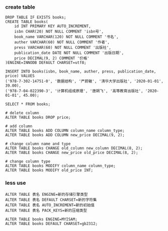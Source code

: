 ### create table
    DROP TABLE IF EXISTS books;  
    CREATE TABLE books(  
        id INT PRIMARY KEY AUTO_INCREMENT,  
        isbn CHAR(20) NOT NULL COMMENT 'isbn号',  
        book_name VARCHAR(120) NOT NULL COMMENT '书名',  
        auther VARCHAR(60) NOT NULL COMMENT '作者',  
        press VARCHAR(60) NOT NULL COMMENT '出版社',  
        publication_date DATE NOT NULL COMMENT '出版日期',  
        price DECIMAL(9, 2) COMMENT '价格'  
    )ENGINE=INNODB DEFAULT CHARSET=utf8;

    INSERT INTO books(isbn, book_name, auther, press, publication_date, price) VALUES
    ('978-7-302-14751-0', '数据结构', '严蔚敏', '清华大学出版社', '2020-01-01', 39.00),
    ('978-7-04-022390-3', '计算机组成原理', '唐朔飞', '高等教育出版社', '2020-01-01', 45.00);

    SELECT * FROM books;

    # delete column
    ALTER TABLE books DROP price;

    # add column
    ALTER TABLE books ADD COLUMN column_name column_type;
    ALTER TABLE books ADD COLUMN new_price DECIMAL(9, 2);

    # change column name and type
    ALTER TABLE books CHANGE old_column new_column DECIMAL(8, 2);
    ALTER TABLE books CHANGE new_price old_price DECIMAL(8, 2);

    # change column type
    ALTER TABLE books MODIFY column_name column_type;
    ALTER TABLE books MODIFY old_price INT;

### less use
    ALTER TABLE 表名 ENGINE=新的存储引擎类型
    ALTER TABLE 表名 DEFAULT CHARSET=新的字符集
    ALTER TABLE 表名 AUTO_INCREMENT=新的初始值
    ALTER TABLE 表名 PACK_KEYS=新的压缩类型 
    
    ALTER TABLE books ENGINE=MYISAM;
    ALTER TABLE books DEFAULT CHARSET=gb2312;